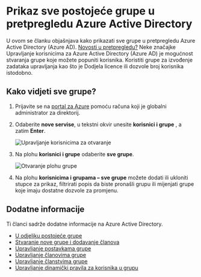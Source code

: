 <properties
    pageTitle="Prikaz sve postojeće grupe u pretpregledu Azure Active Directory | Microsoft Azure"
    description="Kako prikazati grupe koje ste već stvorili u pretpregledu Azure Active Directory."
    services="active-directory"
    documentationCenter=""
    authors="curtand"
    manager="femila"
    editor=""/>

<tags
    ms.service="active-directory"
    ms.workload="identity"
    ms.tgt_pltfrm="na"
    ms.devlang="na"
    ms.topic="article"
    ms.date="09/12/2016"
    ms.author="curtand"/>


# <a name="view-all-existing-groups-in-azure-active-directory-preview"></a>Prikaz sve postojeće grupe u pretpregledu Azure Active Directory

U ovom se članku objašnjava kako prikazati sve grupe u pretpregledu Azure Active Directory (Azure AD). [Novosti u pretpregledu?](active-directory-preview-explainer.md) Neke značajke Upravljanje korisnicima za Azure Active Directory (Azure AD) je mogućnost stvaranja grupe koje možete popuniti korisnika. Koristiti grupe za izvođenje zadataka upravljanja kao što je Dodjela licence ili dozvole broj korisnika istodobno.

## <a name="how-do-i-see-all-the-groups"></a>Kako vidjeti sve grupe?

1.  Prijavite se na [portal za Azure](https://portal.azure.com) pomoću računa koji je globalni administrator za direktorij.

2.  Odaberite **nove servise**, u tekstni okvir unesite **korisnici i grupe** , a zatim **Enter**.

    ![Upravljanje korisnicima za otvaranje](./media/active-directory-groups-view-azure-portal/search-user-management.png)

3.  Na plohu **korisnici i grupe** odaberite **sve grupe**.

    ![Otvaranje plohu grupe](./media/active-directory-groups-view-azure-portal/view-groups-blade.png)

4. Na plohu **korisnicima i grupama – sve grupe** možete dodati ili ukloniti stupce za prikaz, filtrirati popis da biste pronašli grupu ili mijenjati grupe koje imaju dostatne dozvole za promjenu.

## <a name="additional-information"></a>Dodatne informacije

Ti članci sadrže dodatne informacije na Azure Active Directory.

* [U odjeljku postojeće grupe](active-directory-groups-view-azure-portal.md)
* [Stvaranje nove grupe i dodavanje članova](active-directory-groups-create-azure-portal.md)
* [Upravljanje postavkama grupe](active-directory-groups-settings-azure-portal.md)
* [Upravljanje članovima grupe](active-directory-groups-members-azure-portal.md)
* [Upravljanje članstvima grupe](active-directory-groups-membership-azure-portal.md)
* [Upravljanje dinamički pravila za korisnika u grupu](active-directory-groups-dynamic-membership-azure-portal.md)
